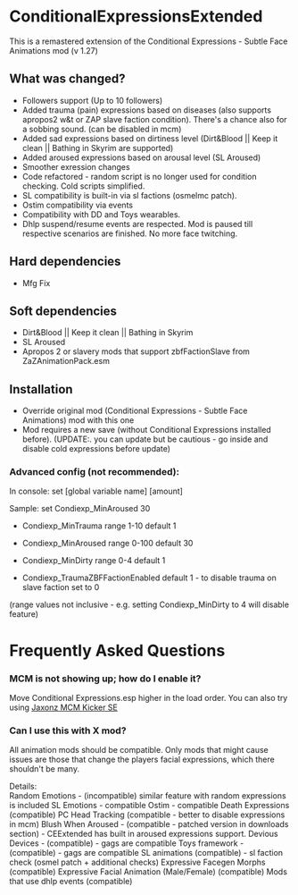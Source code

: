 # ConditionalExpressionsExtended

This is a remastered extension of the Conditional Expressions - Subtle Face Animations mod (v 1.27)
 
## What was changed?
- Followers support (Up to 10 followers)
- Added trauma (pain) expressions based on diseases (also supports apropos2 w&t or ZAP slave faction condition). There's a chance also for a sobbing sound. (can be disabled in mcm)
- Added sad expressions based on dirtiness level (Dirt&Blood || Keep it clean || Bathing in Skyrim are supported)
- Added aroused expressions based on arousal level (SL Aroused)
- Smoother exression changes
- Code refactored - random script is no longer used for condition checking. Cold scripts simplified. 
- SL compatibility is built-in via sl factions (osmelmc patch).
- Ostim compatibility via events
- Compatibility with DD and Toys wearables.
- Dhlp suspend/resume events are respected. Mod is paused till respective scenarios are finished. No more face twitching.
 
## Hard dependencies
- Mfg Fix
 
## Soft dependencies
- Dirt&Blood || Keep it clean || Bathing in Skyrim
- SL Aroused
- Apropos 2 or slavery mods that support zbfFactionSlave from ZaZAnimationPack.esm
 
## Installation

- Override original mod (Conditional Expressions - Subtle Face Animations) mod with this one
- Mod requires a new save (without Conditional Expressions installed before). (UPDATE:. you can update but be cautious - go inside and disable cold expressions before update) 


### Advanced config (not recommended):

In console:  set [global variable name] [amount] 

Sample: set Condiexp_MinAroused 30

- Condiexp_MinTrauma range 1-10 default 1
- Condiexp_MinAroused range 0-100 default 30
- Condiexp_MinDirty range 0-4 default 1

- Condiexp_TraumaZBFFactionEnabled default 1 - to disable trauma on slave faction set to 0

(range values not inclusive - e.g. setting Condiexp_MinDirty to 4 will disable feature)


# Frequently Asked Questions


### MCM is not showing up; how do I enable it?


Move Conditional Expressions.esp higher in the load order. You can also try using [Jaxonz MCM Kicker SE](https://www.nexusmods.com/skyrimspecialedition/mods/36801?tab=description) 

### Can I use this with X mod? 

All animation mods should be compatible. Only mods that might cause issues are those that change the players facial expressions, which there shouldn't be many.

Details:  
Random Emotions - (incompatible) similar feature with random expressions is included
SL Emotions - compatible
Ostim - compatible
Death Expressions (compatible)
PC Head Tracking (compatible - better to disable expressions in mcm)
Blush When Aroused - (compatible - patched version in downloads section) -  CEExtended has built in aroused expressions support.
Devious Devices - (compatible) - gags are compatible
Toys framework - (compatible) - gags are compatible
SL animations (compatible) - sl faction check (osmel patch + additional checks) 
Expressive Facegen Morphs   (compatible)
Expressive Facial Animation (Male/Female)  (compatible)
Mods that use dhlp events (compatible) 
